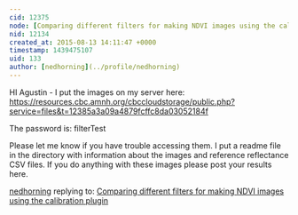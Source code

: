 ```yaml
---
cid: 12375
node: [Comparing different filters for making NDVI images using the calibration plugin](../notes/nedhorning/08-10-2015/comparing-different-filters-for-making-ndvi-images-using-the-calibration-plugin)
nid: 12134
created_at: 2015-08-13 14:11:47 +0000
timestamp: 1439475107
uid: 133
author: [nedhorning](../profile/nedhorning)
---
```


HI Agustin - I put the images on my server here: https://resources.cbc.amnh.org/cbccloudstorage/public.php?service=files&t=12385a3a09a4879fcffc8da03052184f

The password is: filterTest

Please let me know if you have trouble accessing them. I put a readme file in the directory with information about the images and reference reflectance CSV files. If you do anything with these images please post your results here.  

[nedhorning](../profile/nedhorning) replying to: [Comparing different filters for making NDVI images using the calibration plugin](../notes/nedhorning/08-10-2015/comparing-different-filters-for-making-ndvi-images-using-the-calibration-plugin)

